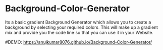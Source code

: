 # Background-Color-Generator
Its a basic gradient Background Generator which allows you to create a background by selecting your required colors.
This will make up a gradient mix and provide you the code line so that you can use it in your Website.












#DEMO: https://anujkumar8076.github.io/Background-Color-Generator/

